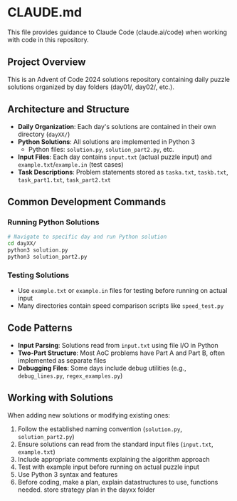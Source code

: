 # CLAUDE.md

This file provides guidance to Claude Code (claude.ai/code) when working with code in this repository.

## Project Overview

This is an Advent of Code 2024 solutions repository containing daily puzzle solutions organized by day folders (day01/, day02/, etc.).

## Architecture and Structure

- **Daily Organization**: Each day's solutions are contained in their own directory (`dayXX/`)
- **Python Solutions**: All solutions are implemented in Python 3
  - Python files: `solution.py`, `solution_part2.py`, etc.
- **Input Files**: Each day contains `input.txt` (actual puzzle input) and `example.txt`/`example.in` (test cases)
- **Task Descriptions**: Problem statements stored as `taska.txt`, `taskb.txt`, `task_part1.txt`, `task_part2.txt`

## Common Development Commands

### Running Python Solutions
```bash
# Navigate to specific day and run Python solution
cd dayXX/
python3 solution.py
python3 solution_part2.py
```

### Testing Solutions
- Use `example.txt` or `example.in` files for testing before running on actual input
- Many directories contain speed comparison scripts like `speed_test.py`

## Code Patterns

- **Input Parsing**: Solutions read from `input.txt` using file I/O in Python
- **Two-Part Structure**: Most AoC problems have Part A and Part B, often implemented as separate files
- **Debugging Files**: Some days include debug utilities (e.g., `debug_lines.py`, `regex_examples.py`)

## Working with Solutions

When adding new solutions or modifying existing ones:
1. Follow the established naming convention (`solution.py`, `solution_part2.py`)
2. Ensure solutions can read from the standard input files (`input.txt`, `example.txt`)
3. Include appropriate comments explaining the algorithm approach
4. Test with example input before running on actual puzzle input
5. Use Python 3 syntax and features
6. Before coding, make a plan, explain datastructures to use, functions needed. store strategy plan in the dayxx folder